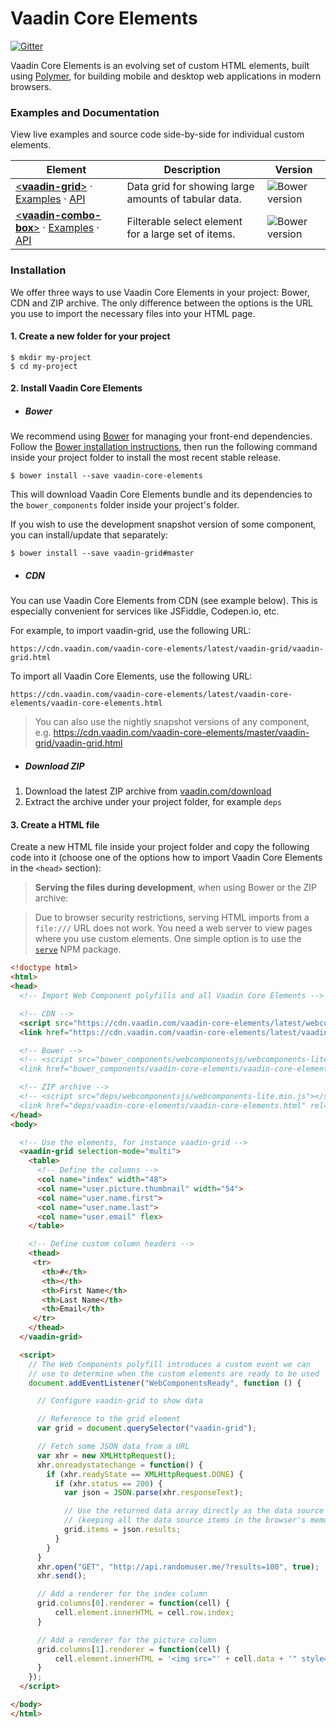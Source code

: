 # Vaadin Core Elements

[![Gitter](https://badges.gitter.im/Join%20Chat.svg)](https://gitter.im/vaadin/vaadin-core-elements?utm_source=badge&utm_medium=badge&utm_campaign=pr-badge)

Vaadin Core Elements is an evolving set of custom HTML elements, built using [Polymer](https://www.polymer-project.org), for building mobile and desktop web applications in modern browsers.

### Examples and Documentation

View live examples and source code side-by-side for individual custom elements.

| Element | Description | Version
| --- | --- | --- |
| [<**vaadin-grid**>](https://github.com/vaadin/vaadin-grid) &middot; [Examples](https://cdn.vaadin.com/vaadin-core-elements/latest/vaadin-grid/demo/) &middot; [API](https://cdn.vaadin.com/vaadin-core-elements/latest/vaadin-grid/) | Data grid for showing large amounts of tabular data. | ![Bower version](https://img.shields.io/bower/v/vaadin-grid.svg) |
| [<**vaadin-combo-box**>](https://github.com/vaadin/vaadin-combo-box) &middot; [Examples](https://cdn.vaadin.com/vaadin-core-elements/master/vaadin-combo-box/demo/) &middot; [API](https://cdn.vaadin.com/vaadin-core-elements/master/vaadin-combo-box/) | Filterable select element for a large set of items. | ![Bower version](https://img.shields.io/bower/v/vaadin-combo-box.svg) |

### Installation

We offer three ways to use Vaadin Core Elements in your project: Bower, CDN and ZIP archive. The only difference between the options is the URL you use to import the necessary files into your HTML page.

#### 1. Create a new folder for your project

 ```shell
 $ mkdir my-project
 $ cd my-project
 ```

#### 2. Install Vaadin Core Elements

- ##### Bower

 We recommend using [Bower](http://bower.io) for managing your front-end dependencies. Follow the [Bower installation instructions](http://bower.io/#install-bower), then run the following command inside your project folder to install the most recent stable release.

 ```shell
 $ bower install --save vaadin-core-elements
 ```

 This will download Vaadin Core Elements bundle and its dependencies to the `bower_components` folder inside your project's folder.

 If you wish to use the development snapshot version of some component, you can install/update that separately:

 ```shell
 $ bower install --save vaadin-grid#master
 ```

- ##### CDN

 You can use Vaadin Core Elements from CDN (see example below). This is especially convenient for services like JSFiddle, Codepen.io, etc.

 For example, to import vaadin-grid, use the following URL:

   `https://cdn.vaadin.com/vaadin-core-elements/latest/vaadin-grid/vaadin-grid.html`

 To import all Vaadin Core Elements, use the following URL:

   `https://cdn.vaadin.com/vaadin-core-elements/latest/vaadin-core-elements/vaadin-core-elements.html`

 > You can also use the nightly snapshot versions of any component, e.g. https://cdn.vaadin.com/vaadin-core-elements/master/vaadin-grid/vaadin-grid.html


- ##### Download ZIP

 1. Download the latest ZIP archive from [vaadin.com/download](https://vaadin.com/download#elements)
 2. Extract the archive under your project folder, for example `deps`

#### 3. Create a HTML file

 Create a new HTML file inside your project folder and copy the following code into it (choose one of the options how to import Vaadin Core Elements in the `<head>` section):

 > **Serving the files during development**, when using Bower or the ZIP archive:

 > Due to browser security restrictions, serving HTML imports from a `file:///` URL does not work. You need a web server to view pages where you use custom elements. One simple option is to use the [`serve`](https://www.npmjs.com/package/serve) NPM package.

  ```html
<!doctype html>
<html>
  <head>
    <!-- Import Web Component polyfills and all Vaadin Core Elements -->

    <!-- CDN -->
    <script src="https://cdn.vaadin.com/vaadin-core-elements/latest/webcomponentsjs/webcomponents-lite.min.js"></script>
    <link href="https://cdn.vaadin.com/vaadin-core-elements/latest/vaadin-core-elements/vaadin-core-elements.html" rel="import">

    <!-- Bower -->
    <!-- <script src="bower_components/webcomponentsjs/webcomponents-lite.min.js"></script>
    <link href="bower_components/vaadin-core-elements/vaadin-core-elements.html" rel="import"> -->

    <!-- ZIP archive -->
    <!-- <script src="deps/webcomponentsjs/webcomponents-lite.min.js"></script>
    <link href="deps/vaadin-core-elements/vaadin-core-elements.html" rel="import"> -->
  </head>
  <body>

    <!-- Use the elements, for instance vaadin-grid -->
    <vaadin-grid selection-mode="multi">
      <table>
        <!-- Define the columns -->
        <col name="index" width="48">
        <col name="user.picture.thumbnail" width="54">
        <col name="user.name.first">
        <col name="user.name.last">
        <col name="user.email" flex>
      </table>

      <!-- Define custom column headers -->
      <thead>
       <tr>
         <th>#</th>
         <th></th>
         <th>First Name</th>
         <th>Last Name</th>
         <th>Email</th>
       </tr>
      </thead>
    </vaadin-grid>

    <script>
      // The Web Components polyfill introduces a custom event we can
      // use to determine when the custom elements are ready to be used
      document.addEventListener("WebComponentsReady", function () {

        // Configure vaadin-grid to show data

        // Reference to the grid element
        var grid = document.querySelector("vaadin-grid");

        // Fetch some JSON data from a URL
        var xhr = new XMLHttpRequest();
        xhr.onreadystatechange = function() {
          if (xhr.readyState == XMLHttpRequest.DONE) {
            if (xhr.status == 200) {
              var json = JSON.parse(xhr.responseText);

              // Use the returned data array directly as the data source
              // (keeping all the data source items in the browser's memory)
              grid.items = json.results;
            }
          }
        }
        xhr.open("GET", "http://api.randomuser.me/?results=100", true);
        xhr.send();

        // Add a renderer for the index column
        grid.columns[0].renderer = function(cell) {
            cell.element.innerHTML = cell.row.index;
        }

        // Add a renderer for the picture column
        grid.columns[1].renderer = function(cell) {
            cell.element.innerHTML = '<img src="' + cell.data + '" style="width: 24px;">';
        }
      });
    </script>

  </body>
</html>
  ```
